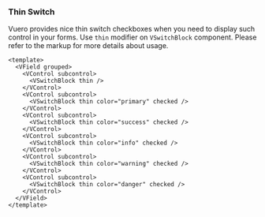 ### Thin Switch

Vuero provides nice thin switch checkboxes when you need to display
such control in your forms. Use `thin` modifier on `VSwitchBlock` component.
Please refer to the markup for more details about usage.

<!--code-->

```vue
<template>
  <VField grouped>
    <VControl subcontrol>
      <VSwitchBlock thin />
    </VControl>
    <VControl subcontrol>
      <VSwitchBlock thin color="primary" checked />
    </VControl>
    <VControl subcontrol>
      <VSwitchBlock thin color="success" checked />
    </VControl>
    <VControl subcontrol>
      <VSwitchBlock thin color="info" checked />
    </VControl>
    <VControl subcontrol>
      <VSwitchBlock thin color="warning" checked />
    </VControl>
    <VControl subcontrol>
      <VSwitchBlock thin color="danger" checked />
    </VControl>
  </VField>
</template>
```

<!--/code-->

<!--example-->

<VField grouped>
  <VControl subcontrol>
    <VSwitchBlock thin />
  </VControl>
  <VControl subcontrol>
    <VSwitchBlock thin color="primary" checked />
  </VControl>
  <VControl subcontrol>
    <VSwitchBlock thin color="success" checked />
  </VControl>
  <VControl subcontrol>
    <VSwitchBlock thin color="info" checked />
  </VControl>
  <VControl subcontrol>
    <VSwitchBlock thin color="warning" checked />
  </VControl>
  <VControl subcontrol>
    <VSwitchBlock thin color="danger" checked />
  </VControl>
</VField>

<!--/example-->
